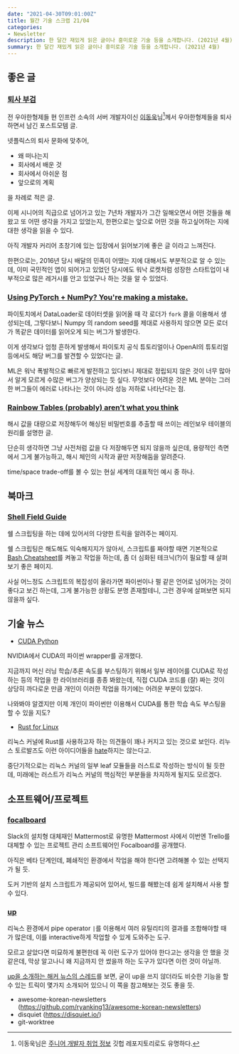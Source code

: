 ```yaml
---
date: "2021-04-30T09:01:00Z"
title: 월간 기술 스크랩 21/04
categories:
- Newsletter
description: 한 달간 재밌게 읽은 글이나 흥미로운 기술 등을 소개합니다. (2021년 4월)
summary: 한 달간 재밌게 읽은 글이나 흥미로운 기술 등을 소개합니다. (2021년 4월)
---
```


## 좋은 글

### [퇴사 부검](https://woowabros.github.io/experience/2021/04/18/autopsy.html)

전 우아한형제들 현 인프런 소속의 서버 개발자이신 [이동욱](https://github.com/jojoldu)님[^1]께서 우아한형제들을 퇴사하면서 남긴 포스트모템 글.

[^1]: 이동욱님은 [주니어 개발자 취업 정보](https://github.com/jojoldu/junior-recruit-scheduler) 깃헙 레포지토리로도 유명하다.

넷플릭스의 퇴사 문화에 맞추어,

- 왜 떠나는지
- 회사에서 배운 것
- 회사에서 아쉬운 점
- 앞으로의 계획

을 차례로 적은 글.

이제 시니어의 직급으로 넘어가고 있는 7년차 개발자가
그간 일해오면서 어떤 것들을 해왔고 또 어떤 생각을 가지고 있었는지,
한편으로는 앞으로 어떤 것을 하고싶어하는 지에 대한 생각을 읽을 수 있다. 

아직 개발자 커리어 초창기에 있는 입장에서 읽어보기에 좋은 글 이라고 느껴진다.

한편으로는, 2016년 당시 배달의 민족이 어땠는 지에 대해서도 부분적으로 알 수 있는데,
이미 국민적인 앱이 되어가고 있었던 당시에도 워낙 로켓처럼 성장한 스타트업이 내부적으로 많은 레거시를 안고 있었구나 하는 것을 알 수 있었다.

### [Using PyTorch + NumPy? You're making a mistake.](https://tanelp.github.io/posts/a-bug-that-plagues-thousands-of-open-source-ml-projects/)

파이토치에서 DataLoader로 데이터셋을 읽어올 때 각 로더가 `fork` 콜을 이용해서 생성되는데,
그렇다보니 Numpy 의 random seed를 제대로 사용하지 않으면 모든 로더가 똑같은 데이터를 읽어오게 되는 버그가 발생한다.

이게 생각보다 엄청 흔하게 발생해서 파이토치 공식 튜토리얼이나 OpenAI의 튜토리얼 등에서도 해당 버그를 발견할 수 있었다는 글.

ML은 워낙 폭발적으로 빠르게 발전하고 있다보니 제대로 정립되지 않은 것이 너무 많아서 알게 모르게 수많은 버그가 양상되는 듯 싶다.
무엇보다 어려운 것은 ML 분야는 그러한 버그들이 에러로 나타나는 것이 아니라 성능 저하로 나타난다는 점.

### [Rainbow Tables (probably) aren’t what you think](https://rsheasby.medium.com/rainbow-tables-probably-arent-what-you-think-30f8a61ba6a5)

해시 값을 대량으로 저장해두어 해싱된 비밀번호를 추출할 때 쓰이는 레인보우 테이블의 원리를 설명한 글.

단순히 생각하면 그냥 사전처럼 값을 다 저장해두면 되지 않을까 싶은데,
용량적인 측면에서 그게 불가능하고, 해시 체인의 시작과 끝만 저장해둠을 알려준다.

time/space trade-off를 볼 수 있는 현실 세계의 대표적인 예시 중 하나.

## 북마크

### [Shell Field Guide](https://raimonster.com/scripting-field-guide/)

쉘 스크립팅을 하는 데에 있어서의 다양한 트릭을 알려주는 페이지.

쉘 스크립팅은 해도해도 익숙해지지가 않아서, 스크립트를 짜야할 때면 기본적으로 [Bash Cheatsheet](https://devhints.io/bash)를 켜놓고 작업을 하는데,
좀 더 심화된 테크닉(?)이 필요할 때 살펴보기 좋은 페이지.

사실 어느정도 스크립트의 복잡성이 올라가면 파이썬이나 펄 같은 언어로 넘어가는 것이 좋다고 보긴 하는데,
그게 불가능한 상황도 분명 존재할테니, 그런 경우에 살펴보면 되지 않을까 싶다.
 

## 기술 뉴스

- [CUDA Python](https://developer.nvidia.com/cuda-python)

NVIDIA에서 CUDA의 파이썬 wrapper를 공개했다.

지금까지 머신 러닝 학습/추론 속도를 부스팅하기 위해서 일부 레이어를 CUDA로 작성하는 등의 작업을 한 라이브러리를 종종 봐왔는데,
직접 CUDA 코드를 (잘) 짜는 것이 상당히 까다로운 만큼 개인이 이러한 작업을 하기에는 어려운 부분이 있었다.

나와봐야 알겠지만 이제 개인이 파이썬만 이용해서 CUDA를 통한 학습 속도 부스팅을 할 수 있을 지도?

- [Rust for Linux](https://lkml.org/lkml/2021/4/14/1023)

리눅스 커널에 Rust를 사용하고자 하는 의견들이 꽤나 커지고 있는 것으로 보인다.
리누스 토르발즈도 이런 아이디어들을 [hate](https://lkml.org/lkml/2021/4/14/1099)하지는 않는다고.

중단기적으로는 리눅스 커널의 일부 leaf 모듈들을 러스트로 작성하는 방식이 될 듯한데, 미래에는 러스트가 리눅스 커널의 핵심적인 부분들을 차지하게 될지도 모르겠다.

## 소프트웨어/프로젝트

### [focalboard](https://github.com/mattermost/focalboard)

Slack의 설치형 대체재인 Mattermost로 유명한 Mattermost 사에서 이번엔 Trello를 대체할 수 있는 프로젝트 관리 소프트웨어인 Focalboard를 공개했다.

아직은 베타 단계인데, 폐쇄적인 환경에서 작업을 해야 한다면 고려해볼 수 있는 선택지가 될 듯.

도커 기반의 설치 스크립트가 제공되어 있어서, 빌드를 해봤는데 쉽게 설치해서 사용 할 수 있다.

### [up](https://github.com/akavel/up)

리눅스 환경에서 pipe operator `|`를 이용해서 여러 유틸리티의 결과를 조합해야할 때가 많은데,
이를 interactive하게 작업할 수 있게 도와주는 도구.

모르고 살았다면 미묘하게 불편한데 꼭 이런 도구가 있어야 한다고는 생각을 안 했을 것 같은데,
막상 알고나니 왜 지금까지 안 썼을까 하는 도구가 있다면 이런 것이 아닐까.

[up을 소개하는 해커 뉴스의 스레드](https://news.ycombinator.com/item?id=26644110)를 보면,
굳이 up을 쓰지 않더라도 비슷한 기능을 할 수 있는 트릭이 몇가지 소개되어 있으니 이 쪽을 참고해보는 것도 좋을 듯.


- awesome-korean-newsletters (https://github.com/ryanking13/awesome-korean-newsletters)
- disquiet (https://disquiet.io/)
- git-worktree